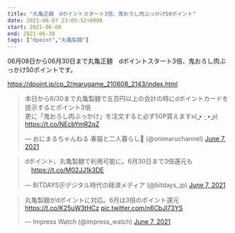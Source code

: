 ```yaml
---
title: "丸亀正麺　dポイントスタート3倍、鬼おろし肉ぶっかけ50ポイント"
date: 2021-06-07 23:05:52+0900
start: 2021-06-08
end: 2021-06-30
tags: ["dpoint","丸亀製麺"]
---
```


06月08日から06月30日まで丸亀正麺　dポイントスタート3倍、鬼おろし肉ぶっかけ50ポイントです。

https://dpoint.jp/cp_2/marugame_210608_2143/index.html

<blockquote class="twitter-tweet"><p lang="ja" dir="ltr">本日から6/30まで丸亀製麺で五百円以上の会計の時にdポイントカードを提示するとポイント3倍<br>更に「鬼おろし肉ぶっかけ」を注文すると必ず50P貰えますฅ( ̳• ·̫ • ̳ฅ) <a href="https://t.co/NEcbYmR2qZ">https://t.co/NEcbYmR2qZ</a></p>&mdash; おにまるちゃんねる 春猫と二人暮らし🌸 (@onimaruchannel) <a href="https://twitter.com/onimaruchannel/status/1402020521085112320?ref_src=twsrc%5Etfw">June 7, 2021</a></blockquote> <script async src="https://platform.twitter.com/widgets.js" charset="utf-8"></script>
<blockquote class="twitter-tweet"><p lang="ja" dir="ltr">dポイント、丸亀製麺で利用可能に。6月30日まで3倍還元も<br>　<a href="https://t.co/M02JJ1k3DE">https://t.co/M02JJ1k3DE</a></p>&mdash; BITDAYS＠デジタル時代の経済メディア (@bitdays_jp) <a href="https://twitter.com/bitdays_jp/status/1401785235021320194?ref_src=twsrc%5Etfw">June 7, 2021</a></blockquote> <script async src="https://platform.twitter.com/widgets.js" charset="utf-8"></script>
<blockquote class="twitter-tweet"><p lang="ja" dir="ltr">丸亀製麺がdポイントに対応。6月は3倍のポイント還元 <a href="https://t.co/K25uW3tHCz">https://t.co/K25uW3tHCz</a> <a href="https://t.co/n6CbJl73YS">pic.twitter.com/n6CbJl73YS</a></p>&mdash; Impress Watch (@impress_watch) <a href="https://twitter.com/impress_watch/status/1401743940475232260?ref_src=twsrc%5Etfw">June 7, 2021</a></blockquote> <script async src="https://platform.twitter.com/widgets.js" charset="utf-8"></script>
